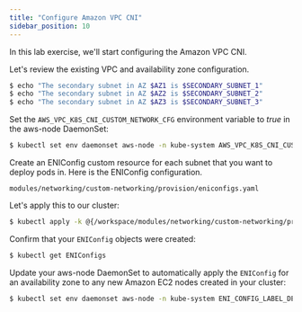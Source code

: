 ```yaml
---
title: "Configure Amazon VPC CNI"
sidebar_position: 10
---
```


In this lab exercise, we'll start configuring the Amazon VPC CNI.

Let's review the existing VPC and availability zone configuration.

```bash
$ echo "The secondary subnet in AZ $AZ1 is $SECONDARY_SUBNET_1"
$ echo "The secondary subnet in AZ $AZ2 is $SECONDARY_SUBNET_2"
$ echo "The secondary subnet in AZ $AZ3 is $SECONDARY_SUBNET_3"
```

Set the `AWS_VPC_K8S_CNI_CUSTOM_NETWORK_CFG` environment variable to *true* in the aws-node DaemonSet:

```bash
$ kubectl set env daemonset aws-node -n kube-system AWS_VPC_K8S_CNI_CUSTOM_NETWORK_CFG=true
```

Create an ENIConfig custom resource for each subnet that you want to deploy pods in. Here is the ENIConfig configuration.

```file
modules/networking/custom-networking/provision/eniconfigs.yaml
```

Let's apply this to our cluster:

```bash
$ kubectl apply -k @{/workspace/modules/networking/custom-networking/provision}
```

Confirm that your `ENIConfig` objects were created:

```bash
$ kubectl get ENIConfigs
```

Update your aws-node DaemonSet to automatically apply the `ENIConfig` for an availability zone to any new Amazon EC2 nodes created in your cluster:

```bash
$ kubectl set env daemonset aws-node -n kube-system ENI_CONFIG_LABEL_DEF=topology.kubernetes.io/zone
```
